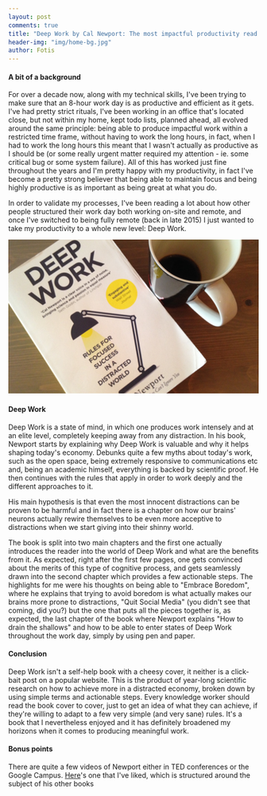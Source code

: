 ```yaml
---
layout: post
comments: true
title: "Deep Work by Cal Newport: The most impactful productivity read so far"
header-img: "img/home-bg.jpg"
author: Fotis
---
```

#### A bit of a background
For over a decade now, along with my technical skills, I've been trying to make sure that an 8-hour work day is as productive and efficient as it gets. I've had pretty strict rituals, I've been working in an office that's located close, but not within my home, kept todo lists, planned ahead, all evolved around the same principle: being able to produce impactful work within a restricted time frame, without having to work the long hours, in fact, when I had to work the long hours this meant that I wasn't actually as productive as I should be (or some really urgent matter required my attention - ie. some critical bug or some system failure). All of this has worked just fine throughout the years and I'm pretty happy with my productivity, in fact I've become a pretty strong believer that being able to maintain focus and being highly productive is as important as being great at what you do.

In order to validate my processes, I've been reading a lot about how other people structured their work day both working on-site and remote, and once I've switched to being fully remote (back in late 2015) I just wanted to take my productivity to a whole new level: Deep Work.

<div class="image fit">
  <img src="/img/posts/dw.jpg" alt="A good book and some coffee">
</div>

#### Deep Work
Deep Work is a state of mind, in which one produces work intensely and at an elite level, completely keeping away from any distraction.
In his book, Newport starts by explaining why Deep Work is valuable and why it helps shaping today's economy. Debunks quite a few myths about today's work, such as the open space, being extremely responsive to communications etc and, being an academic himself, everything is backed by scientific proof. He then continues with the rules that apply in order to work deeply and the different approaches to it.

His main hypothesis is that even the most innocent distractions can be proven to be harmful and in fact there is a chapter on how our brains' neurons actually rewire themselves to be even more acceptive to distractions when we start giving into their shinny world. 

The book is split into two main chapters and the first one actually introduces the reader into the world of Deep Work and what are the benefits from it. As expected, right after the first few pages, one gets convinced about the merits of this type of cognitive process, and gets seamlessly drawn into the second chapter which provides a few actionable steps. The highlights for me were his thoughts on being able to "Embrace Boredom", where he explains that trying to avoid boredom is what actually makes our brains more prone to distractions, "Quit Social Media" (you didn't see that coming, did you?) but the one that puts all the pieces together is, as expected, the last chapter of the book where Newport explains "How to drain the shallows" and how to be able to enter states of Deep Work throughout the work day, simply by using pen and paper.

#### Conclusion
Deep Work isn't a self-help book with a cheesy cover, it neither is a click-bait post on a popular website. This is the product of year-long scientific research on how to achieve more in a distracted economy, broken down by using simple terms and actionable steps. Every knowledge worker should read the book cover to cover, just to get an idea of what they can achieve, if they're willing to adapt to a few very simple (and very sane) rules. It's a book that I nevertheless enjoyed and it has definitely broadened my horizons when it comes to producing meaningful work.

#### Bonus points
There are quite a few videos of Newport either in TED conferences or the Google Campus. [Here](https://www.youtube.com/watch?v=qwOdU02SE0w)'s one that I've liked, which is structured around the subject of his other books
